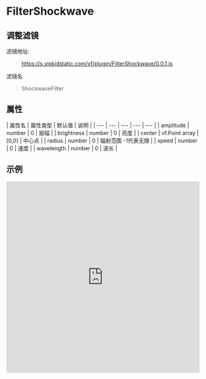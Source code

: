 # FilterShockwave

## 调整滤镜
滤镜地址:
> https://s.vipkidstatic.com/vf/plugin/FilterShockwave/0.0.1.js

滤镜名
> ShockwaveFilter 

## 属性

| 属性名 | 属性类型 | 默认值 | 说明 |
| --- | --- | --- | --- | --- |
| amplitude | number | 0 | 振幅 |
| brightness | number | 0 | 亮度 |
| center | vf.Point array | [0,0] | 中心点 |
| radius | number | 0 | 辐射范围 -1代表无限 |
| speed | number | 0 | 速度 |
| wavelength | number | 0 | 波长 |


## 示例

<iframe
     src="https://codesandbox.io/embed/shockwavefilter-851id?fontsize=14&hidenavigation=1&module=%2Fsrc%2Fcomponents.ts&theme=dark"
     style="width:100%; height:500px; border:0; border-radius: 4px; overflow:hidden;"
     title="ShockwaveFilter"
     allow="accelerometer; ambient-light-sensor; camera; encrypted-media; geolocation; gyroscope; hid; microphone; midi; payment; usb; vr"
     sandbox="allow-forms allow-modals allow-popups allow-presentation allow-same-origin allow-scripts"
   ></iframe>
